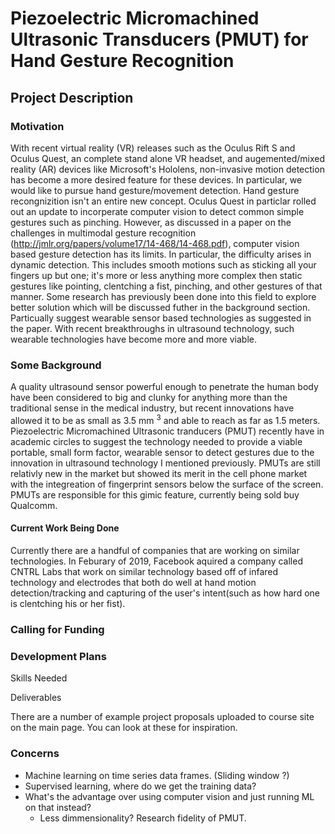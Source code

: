 # Piezoelectric Micromachined Ultrasonic Transducers (PMUT) for Hand Gesture Recognition 

## Project Description

### Motivation
With recent virtual reality (VR) releases such as the Oculus Rift S and Oculus Quest, an complete stand alone VR headset, and augemented/mixed reality (AR) devices like Microsoft's Hololens, non-invasive motion detection has become a more desired feature for these devices. In particular, we would like to pursue hand gesture/movement detection. Hand gesture recongnizition isn't an entire new concept. Oculus Quest in particlar rolled out an update to incorperate computer vision to detect common simple gestures such as pinching. However, as discussed in a paper on the challenges in multimodal gesture recognition (http://jmlr.org/papers/volume17/14-468/14-468.pdf), computer vision based gesture detection has its limits. In particular, the difficulty arises in dynamic detection. This includes smooth motions such as sticking all your fingers up but one; it's more or less anything more complex then static gestures like pointing, clentching a fist, pinching, and other gestures of that manner. Some research has previously been done into this field to explore better solution which will be discussed futher in the background section. Particually suggest wearable sensor based technologies as suggested in the paper. With recent breakthroughs in ultrasound technology, such wearable technologies have become more and more viable. 

### Some Background
A quality ultrasound sensor powerful enough to penetrate the human body have been considered to big and clunky for anything more than the traditional sense in the medical industry, but recent innovations have allowed it to be as small as 3.5 mm <sup>3</sup> and able to reach as far as 1.5 meters. 
Piezoelectric Micromachined Ultrasonic tranducers (PMUT) recently have in academic circles to suggest the technology needed to provide a viable portable, small form factor, wearable sensor to detect gestures due to the innovation in ultrasound technology I mentioned previously. PMUTs are still relativly new in the market but showed its merit in the cell phone market with the integreation of fingerprint sensors below the surface of the screen. PMUTs are responsible for this gimic feature, currently being sold buy Qualcomm.
#### Current Work Being Done
Currently there are a handful of companies that are working on similar technologies. In Feburary of 2019, Facebook aquired a company called CNTRL Labs that work on similar technology based off of infared technology and electrodes that both do well at hand motion detection/tracking and capturing of the user's intent(such as how hard one is clentching his or her fist).

### Calling for Funding


### Development Plans

Skills Needed

Deliverables

There are a number of example project proposals uploaded to course site on the main page. You can look at these for inspiration.


### Concerns
- Machine learning on time series data frames. (Sliding window ?)
- Supervised learning, where do we get the training data?
- What's the advantage over using computer vision and just running ML on that instead?
  - Less dimmensionality? Research fidelity of PMUT.
